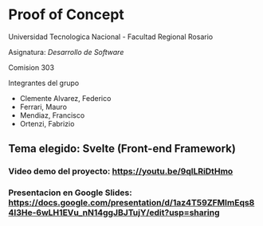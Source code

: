 # Proof of Concept
Universidad Tecnologica Nacional - Facultad Regional Rosario

Asignatura: *Desarrollo de Software*

Comision 303

Integrantes del grupo

* Clemente Alvarez, Federico
* Ferrari, Mauro
* Mendiaz, Francisco
* Ortenzi, Fabrizio

## Tema elegido: Svelte (Front-end Framework)

### Video demo del proyecto: https://youtu.be/9qlLRiDtHmo
### Presentacion en Google Slides: https://docs.google.com/presentation/d/1az4T59ZFMlmEqs84I3He-6wLH1EVu_nN14ggJBJTujY/edit?usp=sharing
